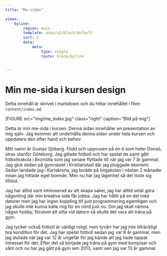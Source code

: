 ```yaml
---
title: "Me-sidan"

views:
    byline:
        region: main
        template: anax/v2/block/default
        sort: 2
        data:
            meta:
                type: single
                route: block/byline


---
```

Min me-sida i kursen design
=========================

Detta innehåll är skrivet i markdown och du hittar innehållet i filen `content/index.md`.

<div class="bild_på_mig">
[FIGURE src="img/me_index.jpg" class="right" caption="Bild på mig"]
</div>

Detta är min me-sida i kursen. Denna sidan innehåller en presentation av mig själv. Jag kommer att underhålla denna sidan under hela kursen och uppdatera den efter hand och behov.


Mitt namn är Gustav Sjöberg. Född och uppvuxen på en ö som heter Donsö, strax utanför Göteborg.
Jag gillade fotboll och har spelat de samt gått fotbollsskola i Bromölla som jag senare flyttade till när jag var 7 år gammal.
Jag gick sedan på gymnasiet i Kristianstad där jag pluggade ekonomi.
Sedan landade jag i Karlskrona, jag bodde på högskolan i nästan 2 månader innan jag hittade eget boende. Men nu har jag lägenhet så det löste sig tillslut.

Jag har alltid varit intresserad av att skapa saker, jag har alltid velat göra någonting där min kreativa sida får jobba.
Jag har hållit på en del med datorer men jag har ingen koppling till just programmering egentligen och jag skulle inte kunna kalla mig för en nörd just nu.
Om jag skall nämna någon hobby, förutom att sitta vid datorn så skulle det vara att träna på gym.

Jag tycker också fotboll är väldigt roligt, men tyvärr har jag inte tillräckligt bra kondition för det.
Jag har spelat fotboll sedan jag var 6 år gammal, men jag slutade när jag var 12 år ungefär för jag kände att jag hade tappat intresset för det.
Efter det så började jag träna på gym med kompisar och sånt och nu har jag gått på gym sen 2013, samt sen jag var 13 år gammal.
